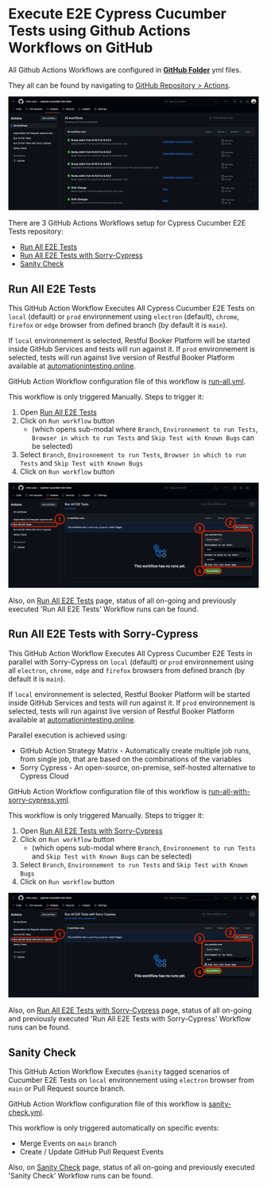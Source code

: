 # Execute E2E Cypress Cucumber Tests using Github Actions Workflows on GitHub

All Github Actions Workflows are configured in [**GitHub Folder**](/.github/workflows/) yml files.

They all can be found by navigating to [GitHub Repository > Actions](https://github.com/milos-pujic/cypress-cucumber-e2e-tests/actions).

![GitHub Actions Workflows](/docs/imgs/GitHub-Actions.png)

There are 3 GitHub Actions Workflows setup for Cypress Cucumber E2E Tests repository:

- [Run All E2E Tests](https://github.com/milos-pujic/cypress-cucumber-e2e-tests/actions/workflows/run-all.yml)
- [Run All E2E Tests with Sorry-Cypress](https://github.com/milos-pujic/cypress-cucumber-e2e-tests/actions/workflows/run-all-with-sorry-cypress.yml)
- [Sanity Check](https://github.com/milos-pujic/cypress-cucumber-e2e-tests/actions/workflows/sanity-check.yml)

## Run All E2E Tests

This GitHub Action Workflow Executes All Cypress Cucumber E2E Tests on `local` (default) or `prod` environnement using `electron` (default), `chrome`, `firefox` or `edge` browser from defined branch (by default it is `main`).

If `local` environnement is selected, Restful Booker Platform will be started inside GitHub Services and tests will run against it.
If `prod` environnement is selected, tests will run against live version of Restful Booker Platform available at [automationintesting.online](https://automationintesting.online/).

GitHub Action Workflow configuration file of this workflow is [run-all.yml](/.github/workflows/run-all.yml).

This workflow is only triggered Manually. Steps to trigger it:

1. Open [Run All E2E Tests](https://github.com/milos-pujic/cypress-cucumber-e2e-tests/actions/workflows/run-all.yml)
2. Click on `Run workflow` button
    - (which opens sub-modal where `Branch`, `Environnement to run Tests`, `Browser in which to run Tests` and `Skip Test with Known Bugs` can be selected)
3. Select `Branch`, `Environnement to run Tests`, `Browser in which to run Tests` and `Skip Test with Known Bugs`
4. Click on `Run workflow` button

![Run All E2E Tests](/docs/imgs/Run-All-E2E-Tests.png)

Also, on [Run All E2E Tests](https://github.com/milos-pujic/cypress-cucumber-e2e-tests/actions/workflows/run-all.yml) page, status of all on-going and previously executed 'Run All E2E Tests' Workflow runs can be found.

## Run All E2E Tests with Sorry-Cypress

This GitHub Action Workflow Executes All Cypress Cucumber E2E Tests in parallel with Sorry-Cypress on `local` (default) or `prod` environnement using all `electron`, `chrome`, `edge` and `firefox` browsers from defined branch (by default it is `main`).

If `local` environnement is selected, Restful Booker Platform will be started inside GitHub Services and tests will run against it.
If `prod` environnement is selected, tests will run against live version of Restful Booker Platform available at [automationintesting.online](https://automationintesting.online/).

Parallel execution is achieved using:

- GitHub Action Strategy Matrix - Automatically create multiple job runs, from single job, that are based on the combinations of the variables
- Sorry Cypress - An open-source, on-premise, self-hosted alternative to Cypress Cloud

GitHub Action Workflow configuration file of this workflow is [run-all-with-sorry-cypress.yml](/.github/workflows/run-all-with-sorry-cypress.yml).

This workflow is only triggered Manually. Steps to trigger it:

1. Open [Run All E2E Tests with Sorry-Cypress](https://github.com/milos-pujic/cypress-cucumber-e2e-tests/actions/workflows/run-all-with-sorry-cypress.yml)
2. Click on `Run workflow` button
    - (which opens sub-modal where `Branch`, `Environnement to run Tests` and `Skip Test with Known Bugs` can be selected)
3. Select `Branch`, `Environnement to run Tests` and `Skip Test with Known Bugs`
4. Click on `Run workflow` button

![Run All E2E Tests with Sorry-Cypress](/docs/imgs/Run-All-E2E-Tests-with-Sorry-Cypress.png)

Also, on [Run All E2E Tests with Sorry-Cypress](https://github.com/milos-pujic/cypress-cucumber-e2e-tests/actions/workflows/run-all-with-sorry-cypress.yml) page, status of all on-going and previously executed 'Run All E2E Tests with Sorry-Cypress' Workflow runs can be found.

## Sanity Check

This GitHub Action Workflow Executes `@sanity` tagged scenarios of Cucumber E2E Tests on `local` environnement using `electron` browser from `main` or Pull Request source branch.

GitHub Action Workflow configuration file of this workflow is [sanity-check.yml](/.github/workflows/sanity-check.yml).

This workflow is only triggered automatically on specific events:

- Merge Events on `main` branch
- Create / Update GitHub Pull Request Events

Also, on [Sanity Check](https://github.com/milos-pujic/cypress-cucumber-e2e-tests/actions/workflows/sanity-check.yml) page, status of all on-going and previously executed 'Sanity Check' Workflow runs can be found.
